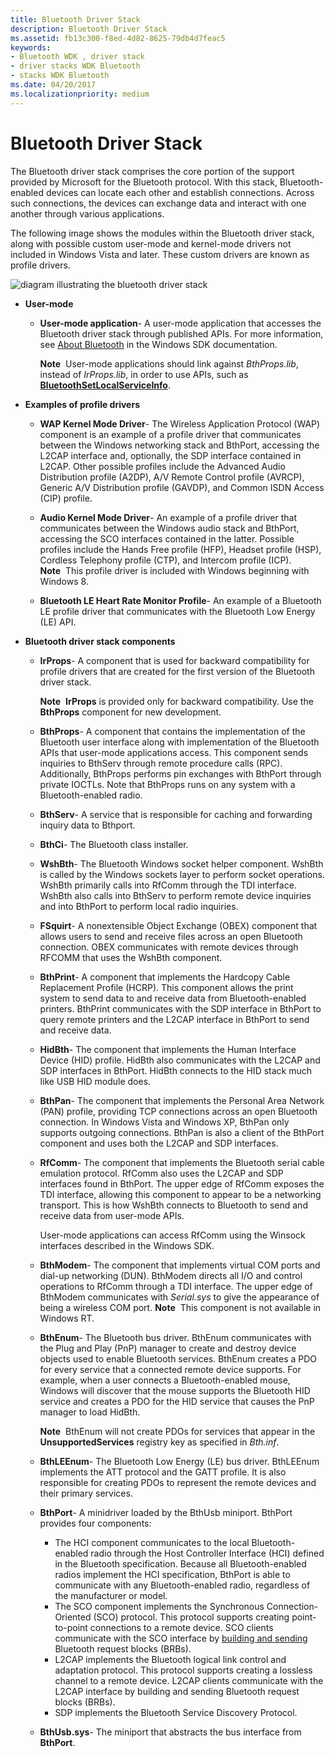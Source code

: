 ```yaml
---
title: Bluetooth Driver Stack
description: Bluetooth Driver Stack
ms.assetid: fb13c300-f8ed-4d82-8625-79db4d7feac5
keywords:
- Bluetooth WDK , driver stack
- driver stacks WDK Bluetooth
- stacks WDK Bluetooth
ms.date: 04/20/2017
ms.localizationpriority: medium
---
```


# Bluetooth Driver Stack


The Bluetooth driver stack comprises the core portion of the support provided by Microsoft for the Bluetooth protocol. With this stack, Bluetooth-enabled devices can locate each other and establish connections. Across such connections, the devices can exchange data and interact with one another through various applications.

The following image shows the modules within the Bluetooth driver stack, along with possible custom user-mode and kernel-mode drivers not included in Windows Vista and later. These custom drivers are known as profile drivers.

![diagram illustrating the bluetooth driver stack](images/bluetooth-architecture.png)

-   **User-mode**
    -   **User-mode application**- A user-mode application that accesses the Bluetooth driver stack through published APIs. For more information, see [About Bluetooth](https://go.microsoft.com/fwlink/p/?linkid=50712) in the Windows SDK documentation.

        **Note**  User-mode applications should link against *BthProps.lib*, instead of *IrProps.lib*, in order to use APIs, such as [**BluetoothSetLocalServiceInfo**](https://msdn.microsoft.com/library/windows/hardware/ff536580).

         

-   **Examples of profile drivers**
    -   **WAP Kernel Mode Driver**- The Wireless Application Protocol (WAP) component is an example of a profile driver that communicates between the Windows networking stack and BthPort, accessing the L2CAP interface and, optionally, the SDP interface contained in L2CAP. Other possible profiles include the Advanced Audio Distribution profile (A2DP), A/V Remote Control profile (AVRCP), Generic A/V Distribution profile (GAVDP), and Common ISDN Access (CIP) profile.
    -   **Audio Kernel Mode Driver**- An example of a profile driver that communicates between the Windows audio stack and BthPort, accessing the SCO interfaces contained in the latter. Possible profiles include the Hands Free profile (HFP), Headset profile (HSP), Cordless Telephony profile (CTP), and Intercom profile (ICP).
        **Note**  This profile driver is included with Windows beginning with Windows 8.

         

    -   **Bluetooth LE Heart Rate Monitor Profile**- An example of a Bluetooth LE profile driver that communicates with the Bluetooth Low Energy (LE) API.
-   **Bluetooth driver stack components**
    -   **IrProps**- A component that is used for backward compatibility for profile drivers that are created for the first version of the Bluetooth driver stack.

        **Note**  **IrProps** is provided only for backward compatibility. Use the **BthProps** component for new development.

         

    -   **BthProps**- A component that contains the implementation of the Bluetooth user interface along with implementation of the Bluetooth APIs that user-mode applications access. This component sends inquiries to BthServ through remote procedure calls (RPC). Additionally, BthProps performs pin exchanges with BthPort through private IOCTLs. Note that BthProps runs on any system with a Bluetooth-enabled radio.
    -   **BthServ**- A service that is responsible for caching and forwarding inquiry data to Bthport.
    -   **BthCi**- The Bluetooth class installer.
    -   **WshBth**- The Bluetooth Windows socket helper component. WshBth is called by the Windows sockets layer to perform socket operations. WshBth primarily calls into RfComm through the TDI interface. WshBth also calls into BthServ to perform remote device inquiries and into BthPort to perform local radio inquiries.
    -   **FSquirt**- A nonextensible Object Exchange (OBEX) component that allows users to send and receive files across an open Bluetooth connection. OBEX communicates with remote devices through RFCOMM that uses the WshBth component.
    -   **BthPrint**- A component that implements the Hardcopy Cable Replacement Profile (HCRP). This component allows the print system to send data to and receive data from Bluetooth-enabled printers. BthPrint communicates with the SDP interface in BthPort to query remote printers and the L2CAP interface in BthPort to send and receive data.
    -   **HidBth**- The component that implements the Human Interface Device (HID) profile. HidBth also communicates with the L2CAP and SDP interfaces in BthPort. HidBth connects to the HID stack much like USB HID module does.
    -   **BthPan**- The component that implements the Personal Area Network (PAN) profile, providing TCP connections across an open Bluetooth connection. In Windows Vista and Windows XP, BthPan only supports outgoing connections. BthPan is also a client of the BthPort component and uses both the L2CAP and SDP interfaces.
    -   **RfComm**- The component that implements the Bluetooth serial cable emulation protocol. RfComm also uses the L2CAP and SDP interfaces found in BthPort. The upper edge of RfComm exposes the TDI interface, allowing this component to appear to be a networking transport. This is how WshBth connects to Bluetooth to send and receive data from user-mode APIs.

        User-mode applications can access RfComm using the Winsock interfaces described in the Windows SDK.

    -   **BthModem**- The component that implements virtual COM ports and dial-up networking (DUN). BthModem directs all I/O and control operations to RfComm through a TDI interface. The upper edge of BthModem communicates with *Serial.sys* to give the appearance of being a wireless COM port.
        **Note**  This component is not available in Windows RT.

         

    -   **BthEnum**- The Bluetooth bus driver. BthEnum communicates with the Plug and Play (PnP) manager to create and destroy device objects used to enable Bluetooth services. BthEnum creates a PDO for every service that a connected remote device supports. For example, when a user connects a Bluetooth-enabled mouse, Windows will discover that the mouse supports the Bluetooth HID service and creates a PDO for the HID service that causes the PnP manager to load HidBth.

        **Note**  BthEnum will not create PDOs for services that appear in the **UnsupportedServices** registry key as specified in *Bth.inf*.

         

    -   **BthLEEnum**- The Bluetooth Low Energy (LE) bus driver. BthLEEnum implements the ATT protocol and the GATT profile. It is also responsible for creating PDOs to represent the remote devices and their primary services.

    -   **BthPort**- A minidriver loaded by the BthUsb miniport. BthPort provides four components:
        -   The HCI component communicates to the local Bluetooth-enabled radio through the Host Controller Interface (HCI) defined in the Bluetooth specification. Because all Bluetooth-enabled radios implement the HCI specification, BthPort is able to communicate with any Bluetooth-enabled radio, regardless of the manufacturer or model.
        -   The SCO component implements the Synchronous Connection-Oriented (SCO) protocol. This protocol supports creating point-to-point connections to a remote device. SCO clients communicate with the SCO interface by [building and sending](building-and-sending-a-brb.md) Bluetooth request blocks (BRBs).
        -   L2CAP implements the Bluetooth logical link control and adaptation protocol. This protocol supports creating a lossless channel to a remote device. L2CAP clients communicate with the L2CAP interface by building and sending Bluetooth request blocks (BRBs).
        -   SDP implements the Bluetooth Service Discovery Protocol.
    -   **BthUsb.sys**- The miniport that abstracts the bus interface from **BthPort**.

 

 





